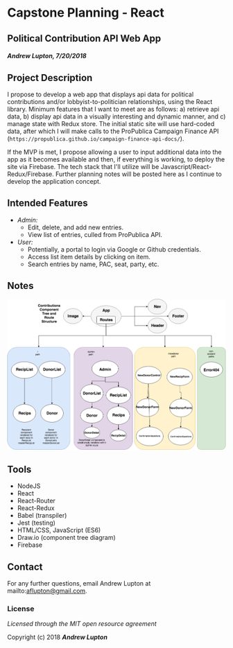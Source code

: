 # Capstone Planning - React
## Political Contribution API Web App
#### _Andrew Lupton, 7/20/2018_

## Project Description

I propose to develop a web app that displays api data for political contributions and/or lobbyist-to-politician relationships, using the React library. Minimum features that I want to meet are as follows: a) retrieve api data, b) display api data in a visually interesting and dynamic manner, and c) manage state with Redux store. The initial static site will use hard-coded data, after which I will make calls to the ProPublica Campaign Finance API (`https://propublica.github.io/campaign-finance-api-docs/`).

If the MVP is met, I propose allowing a user to input additional data into the app as it becomes available and then, if everything is working, to deploy the site via Firebase. The tech stack that I'll utilize will be Javascript/React-Redux/Firebase. Further planning notes will be posted here as I continue to develop the application concept.

## Intended Features
  * _Admin:_
    * Edit, delete, and add new entries.
    * View list of entries, culled from ProPublica API.
  * _User:_
    * Potentially, a portal to login via Google or Github credentials.
    * Access list item details by clicking on item.
    * Search entries by name, PAC, seat, party, etc.

## Notes

  ![](src/assets/images/CompTree.png)

## Tools

* NodeJS
* React
* React-Router
* React-Redux
* Babel (transpiler)
* Jest (testing)
* HTML/CSS, JavaScript (ES6)
* Draw.io (component tree diagram)
* Firebase

## Contact

For any further questions, email Andrew Lupton at mailto:aflupton@gmail.com.

### License

*Licensed through the MIT open resource agreement*

Copyright (c) 2018 **_Andrew Lupton_**
